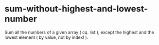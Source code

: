 # sum-without-highest-and-lowest-number
Sum all the numbers of a given array ( cq. list ), except the highest and the lowest element ( by value, not by index! ).
